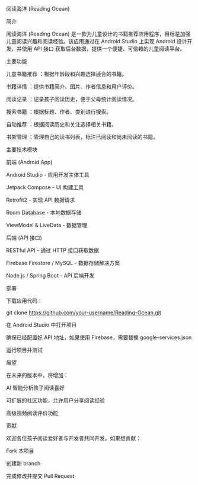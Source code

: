 阅读海洋 (Reading Ocean)

简介

阅读海洋 (Reading Ocean) 是一款为儿童设计的书籍推荐应用程序，目标是加强儿童阅读兴趣和阅读经验。该应用通过在 Android Studio 上实现 Android 设计开发，并使用 API 接口 获取后台数据，提供一个便捷、可信赖的儿童阅读平台。

主要功能

儿童书籍推荐 ：根据年龄段和兴趣选择适合的书籍。

书籍详情 ：提供书籍简介、图片、作者信息和用户评价。

阅读记录 ：记录孩子阅读历史，便于父母统计阅读情况。

搜索书籍 ：根据标题、作者、类别进行搜索。

自动推荐 ：根据阅读历史和关注选择相关书籍。

书架管理 ：管理自己的读书列表，标注已阅读和尚未阅读的书籍。

主要技术模块

前端 (Android App)

Android Studio - 应用开发主体工具

Jetpack Compose - UI 构建工具

Retrofit2 - 实现 API 数据请求

Room Database - 本地数据存储

ViewModel & LiveData - 数据管理

后端 (API 接口)

RESTful API - 通过 HTTP 接口获取数据

Firebase Firestore / MySQL - 数据存储解决方案

Node.js / Spring Boot - API 后端开发

部署

下载应用代码：

git clone https://github.com/your-username/Reading-Ocean.git

在 Android Studio 中打开项目

确保已经配置好 API 地址，如果使用 Firebase，需要替换 google-services.json

运行项目并测试

展望

在未来的版本中，将增加：

AI 智能分析孩子阅读喜好

可扩展的社区功能，允许用户分享阅读经验

高级视频阅读评价功能

贡献

欢迎各位孩子阅读爱好者与开发者共同开发。如果想贡献：

Fork 本项目

创建新 branch

完成修改并提交 Pull Request
